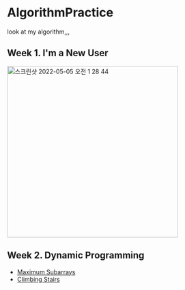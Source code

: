 # AlgorithmPractice
look at my algorithm,,, 

## Week 1. I'm a New User
<img width="400" alt="스크린샷 2022-05-05 오전 1 28 44" src="https://user-images.githubusercontent.com/70755576/166727450-5c3bfdb2-9d43-4934-bf0b-1d75a4ed604e.png">

## Week 2. Dynamic Programming
- [Maximum Subarrays](https://github.com/Zion-min/AlgorithmPractice/blob/main/LeetCode/maxSubArray.py)
- [Climbing Stairs](https://github.com/Zion-min/AlgorithmPractice/blob/main/LeetCode/climbStairs.py)

